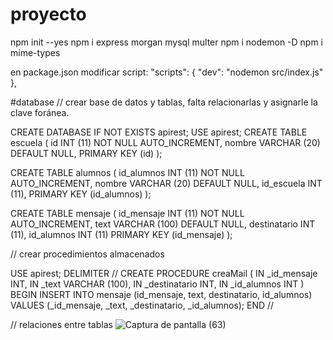 # proyecto
npm init --yes
npm i express morgan mysql multer
npm i nodemon -D
npm i mime-types

en package.json modificar script: 
"scripts": {
    "dev": "nodemon src/index.js"
},

#database
// crear base de datos y tablas, falta relacionarlas y asignarle la clave foránea.

CREATE DATABASE IF NOT EXISTS apirest;
USE apirest;
CREATE TABLE escuela (
	id INT (11) NOT NULL AUTO_INCREMENT,
	nombre VARCHAR (20) DEFAULT NULL,
	PRIMARY KEY (id)
);

CREATE TABLE alumnos (
	id_alumnos INT (11) NOT NULL AUTO_INCREMENT,
	nombre VARCHAR (20) DEFAULT NULL,
	id_escuela INT (11),
	PRIMARY KEY (id_alumnos)
);

CREATE TABLE mensaje (
	id_mensaje INT (11) NOT NULL AUTO_INCREMENT,
	text VARCHAR (100) DEFAULT NULL,
	destinatario INT (11),
	id_alumnos INT (11)
	PRIMARY KEY (id_mensaje)
);

// crear procedimientos almacenados

USE apirest;
DELIMITER //
CREATE PROCEDURE creaMail (
	IN _id_mensaje INT,
	IN _text VARCHAR (100),
	IN _destinatario INT,
	IN _id_alumnos INT
)
BEGIN
	INSERT INTO mensaje (id_mensaje, text, destinatario, id_alumnos) 
	VALUES (_id_mensaje, _text, _destinatario, _id_alumnos);
END
//

// relaciones entre tablas
![Captura de pantalla (63)](https://user-images.githubusercontent.com/101646392/176952427-ef76f1b1-a989-44a7-86cb-96162b05f958.png)
